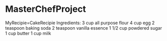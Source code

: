 # MasterChefProject
MyRecipie=CakeRecipie
Ingredients: 3 cup all purpose flour
4 cup egg
2 teaspoon baking soda
2 teaspoon vanilla essence
1 1/2 cup powdered sugar
1 cup butter
1 cup milk

